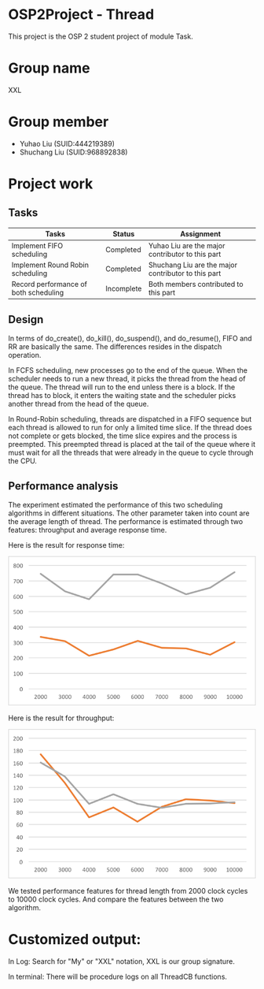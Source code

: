 # OSP2Project - Thread

This project is the OSP 2 student project of module Task.

# Group name

XXL

# Group member

* Yuhao Liu (SUID:444219389)
* Shuchang Liu (SUID:968892838)

# Project work

## Tasks

|Tasks		|Status	|Assignment	|
|-----------|-------|-----------|
|Implement FIFO scheduling	|Completed|Yuhao Liu are the major contributor to this part|
|Implement Round Robin scheduling	|Completed|Shuchang Liu are the major contributor to this part|
|Record performance of both scheduling	|Incomplete|Both members contributed to this part|

## Design

In terms of do_create(), do_kill(), do_suspend(), and do_resume(), FIFO and RR are basically the same. The differences resides in the dispatch operation.

In FCFS scheduling, new processes go to the end of the queue. When the scheduler needs to run a new thread, it picks the thread from the head of the queue. The thread will run to the end unless there is a block. If the thread has to block, it enters the waiting state and the scheduler picks another thread from the head of the queue.

In Round-Robin scheduling, threads are dispatched in a FIFO sequence but each thread is allowed to run for only a limited time slice. If the thread does not complete or gets blocked, the time slice expires and the process is preempted. This preempted thread is placed at the tail of the queue where it must wait for all the threads that were already in the queue to cycle through the CPU.

## Performance analysis

The experiment estimated the performance of this two scheduling algorithms in different situations. The other parameter taken into count are the average length of thread. The performance is estimated through two features: throughput and average response time.

Here is the result for response time:

![Response time](./log/responsetime.png)

Here is the result for throughput:

![Throughput](./log/throughput.png)

We tested performance features for thread length from 2000 clock cycles to 10000 clock cycles. And compare the features between the two algorithm.

# Customized output:

In Log: Search for "My" or "XXL" notation, XXL is our group signature. 

In terminal: There will be procedure logs on all ThreadCB functions.